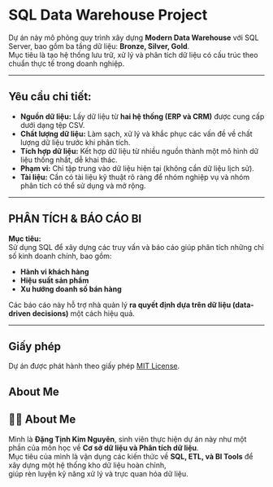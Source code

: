 # SQL Data Warehouse Project

Dự án này mô phỏng quy trình xây dựng **Modern Data Warehouse** với SQL Server, bao gồm ba tầng dữ liệu: **Bronze, Silver, Gold**.  
Mục tiêu là tạo hệ thống lưu trữ, xử lý và phân tích dữ liệu có cấu trúc theo chuẩn thực tế trong doanh nghiệp.

---

## Yêu cầu chi tiết:
- **Nguồn dữ liệu:** Lấy dữ liệu từ **hai hệ thống (ERP và CRM)** được cung cấp dưới dạng tệp CSV.  
- **Chất lượng dữ liệu:** Làm sạch, xử lý và khắc phục các vấn đề về chất lượng dữ liệu trước khi phân tích.  
- **Tích hợp dữ liệu:** Kết hợp dữ liệu từ nhiều nguồn thành một mô hình dữ liệu thống nhất, dễ khai thác.  
- **Phạm vi:** Chỉ tập trung vào dữ liệu hiện tại (không cần dữ liệu lịch sử).  
- **Tài liệu:** Cần có tài liệu kỹ thuật rõ ràng để nhóm nghiệp vụ và nhóm phân tích có thể sử dụng và mở rộng.  

---

## PHÂN TÍCH & BÁO CÁO BI
**Mục tiêu:**  
Sử dụng SQL để xây dựng các truy vấn và báo cáo giúp phân tích những chỉ số kinh doanh chính, bao gồm:  
- **Hành vi khách hàng**  
- **Hiệu suất sản phẩm**  
- **Xu hướng doanh số bán hàng**  

Các báo cáo này hỗ trợ nhà quản lý **ra quyết định dựa trên dữ liệu (data-driven decisions)** một cách hiệu quả.  

---

## Giấy phép
Dự án được phát hành theo giấy phép [MIT License](LICENSE).

## About Me
## 👩‍💻 About Me  

Mình là **Đặng Tịnh Kim Nguyên**, sinh viên thực hiện dự án này như một phần của môn học về **Cơ sở dữ liệu và Phân tích dữ liệu**.  
Mục tiêu của mình là vận dụng các kiến thức về **SQL, ETL, và BI Tools** để xây dựng một hệ thống kho dữ liệu hoàn chỉnh,  
giúp rèn luyện kỹ năng xử lý và trực quan hóa dữ liệu.  
